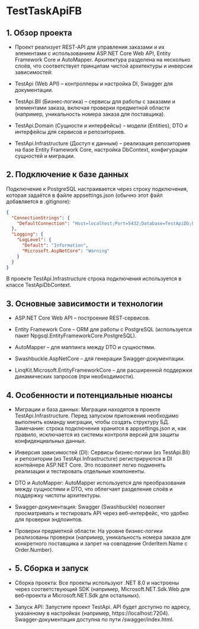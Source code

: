# TestTaskApiFB
##  1. Обзор проекта
- Проект реализует REST‑API для управления заказами и их элементами с использованием ASP.NET Core Web API, Entity Framework Core и AutoMapper. Архитектура разделена на несколько слоёв, что соответствует принципам чистой архитектуры и инверсии зависимостей:

- TestApi (Web API) – контроллеры и настройка DI, Swagger для документации.

- TestApi.Bll (Бизнес‑логика) – сервисы для работы с заказами и элементами заказа, включая проверки предметной области (например, уникальность номера заказа для поставщика).

- TestApi.Domain (Сущности и интерфейсы) – модели (Entities), DTO и интерфейсы для сервисов и репозиториев.

- TestApi.Infrastructure (Доступ к данным) – реализация репозиториев на базе Entity Framework Core, настройка DbContext, конфигурации сущностей и миграции.

## 2. Подключение к базе данных
Подключение к PostgreSQL настраивается через строку подключения, которая задаётся в файле appsettings.json (обычно этот файл добавляется в .gitignore):


```json
{
  "ConnectionStrings": {
    "DefaultConnection": "Host=localhost;Port=5432;Database=TestApiDb;Username=YOURNAME;Password=YOURPASSWORD"
  },
  "Logging": {
    "LogLevel": {
      "Default": "Information",
      "Microsoft.AspNetCore": "Warning"
    }
  }
}
```
В проекте TestApi.Infrastructure строка подключения используется в классе TestApiDbContext.

## 3. Основные зависимости и технологии
 - ASP.NET Core Web API – построение REST‑сервисов.

 - Entity Framework Core – ORM для работы с PostgreSQL (используется пакет Npgsql.EntityFrameworkCore.PostgreSQL).

 - AutoMapper – для маппинга между DTO и сущностями.

 - Swashbuckle.AspNetCore – для генерации Swagger‑документации.

 - LinqKit.Microsoft.EntityFrameworkCore – для расширенной поддержки динамических запросов (при необходимости).

## 4. Особенности и потенциальные нюансы
 - Миграции и база данных:
Миграции находятся в проекте TestApi.Infrastructure. Перед запуском приложения необходимо выполнить команду миграции, чтобы создать структуру БД.
Замечание: строка подключения хранится в appsettings.json и, как правило, исключается из системы контроля версий для защиты конфиденциальных данных.

 - Инверсия зависимостей (DI):
Сервисы бизнес‑логики (из TestApi.Bll) и репозитории (из TestApi.Infrastructure) регистрируются в DI контейнере ASP.NET Core. Это позволяет легко подменять реализации и тестировать отдельные компоненты.

 - DTO и AutoMapper:
AutoMapper используется для преобразования между сущностями и DTO, что облегчает разделение слоёв и поддержку чистоты архитектуры.

 - Swagger‑документация:
Swagger (Swashbuckle) позволяет просматривать и тестировать API через веб-интерфейс, что удобно для проверки эндпоинтов.

 - Проверки предметной области:
На уровне бизнес‑логики реализованы проверки (например, уникальность номера заказа для конкретного поставщика и запрет на совпадение OrderItem.Name с Order.Number).

- ## 5. Сборка и запуск
- Сборка проекта:
Все проекты используют .NET 8.0 и настроены через соответствующий SDK (например, Microsoft.NET.Sdk.Web для веб‑проекта и Microsoft.NET.Sdk для остальных).

- Запуск API:
Запустите проект TestApi. API будет доступно по адресу, указанному в настройках (например, https://localhost:7204). Swagger‑документация доступна по пути /swagger/index.html.

